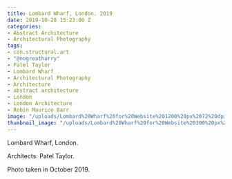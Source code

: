 ```yaml
---
title: Lombard Wharf, London. 2019
date: 2019-10-28 15:23:00 Z
categories:
- Abstract Architecture
- Architectural Photography
tags:
- con.structural.art
- "@nogreathurry"
- Patel Taylor
- Lombard Wharf
- Architectural Photography
- Architecture
- abstract architecture
- London
- London Architecture
- Robin Maurice Barr
image: "/uploads/Lombard%20Wharf%20for%20Website%201200%20px%2072%20dpi-2.jpg"
thumbnail_image: "/uploads/Lombard%20Wharf%20for%20Website%20300%20px%2072%20dpi-2.jpg"
---
```


Lombard Wharf, London. 

Architects: Patel Taylor. 

Photo taken in October 2019.
